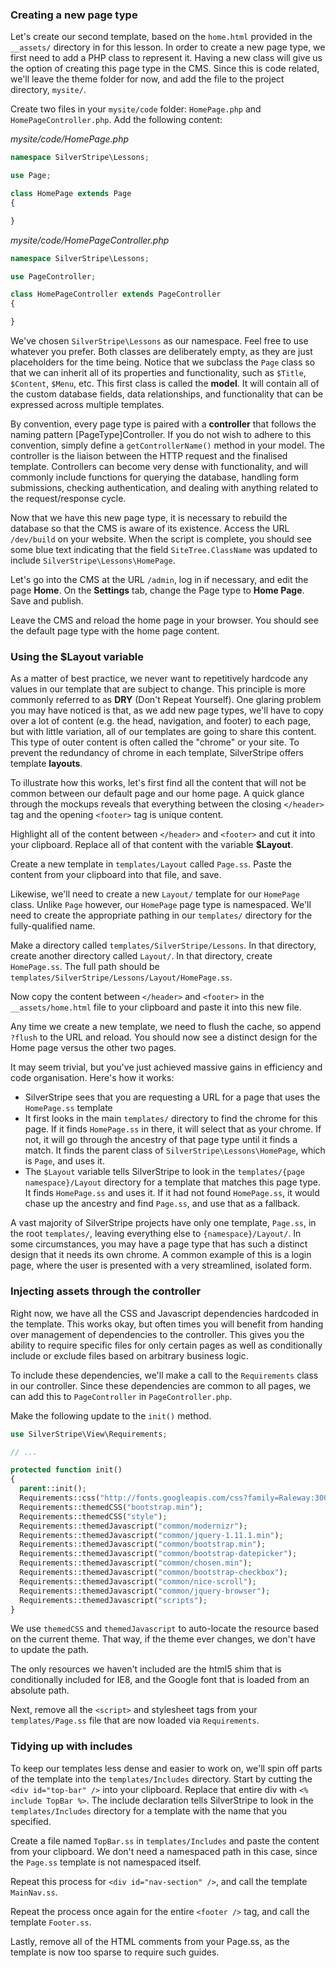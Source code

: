 ### Creating a new page type

Let's create our second template, based on the `home.html` provided in the `__assets/` directory in for this lesson. In order to create a new page type, we first need to add a PHP class to represent it. Having a new class will give us the option of creating this page type in the CMS. Since this is code related, we'll leave the theme folder for now, and add the file to the project directory, `mysite/`.

Create two files in your `mysite/code` folder: `HomePage.php` and `HomePageController.php`. Add the following content:

*mysite/code/HomePage.php*
```php
namespace SilverStripe\Lessons;

use Page;    

class HomePage extends Page 
{

}
```

*mysite/code/HomePageController.php*
```php
namespace SilverStripe\Lessons;

use PageController;    

class HomePageController extends PageController 
{

}
```


We've chosen `SilverStripe\Lessons` as our namespace. Feel free to use whatever you prefer. Both classes are deliberately empty, as they are just placeholders for the time being. Notice that we subclass the `Page` class so that we can inherit all of its properties and functionality, such as `$Title`, `$Content`, `$Menu`, etc. This first class is called the **model**. It will contain all of the custom database fields, data relationships, and functionality that can be expressed across multiple templates.

By convention, every page type is paired with a **controller** that follows the naming pattern [PageType]Controller. If you do not wish to adhere to this convention, simply define a `getControllerName()` method in your model. The controller is the liaison between the HTTP request and the finalised template. Controllers can become very dense with functionality, and will commonly include functions for querying the database, handling form submissions, checking authentication, and dealing with anything related to the request/response cycle.

Now that we have this new page type, it is necessary to rebuild the database so that the CMS is aware of its existence. Access the URL `/dev/build` on your website. When the script is complete, you should see some blue text indicating that the field `SiteTree.ClassName` was updated to include `SilverStripe\Lessons\HomePage`.

Let's go into the CMS at the URL `/admin`, log in if necessary, and edit the page **Home**. On the **Settings** tab, change the Page type to **Home Page**. Save and publish.

Leave the CMS and reload the home page in your browser. You should see the default page type with the home page content.

### Using the $Layout variable

As a matter of best practice, we never want to repetitively hardcode any values in our template that are subject to change. This principle is more commonly referred to as **DRY** (Don't Repeat Yourself). One glaring problem you may have noticed is that, as we add new page types, we'll have to copy over a lot of content (e.g. the head, navigation, and footer) to each page, but with little variation, all of our templates are going to share this content. This type of outer content is often called the "chrome" or your site. To prevent the redundancy of chrome in each template, SilverStripe offers template **layouts**.

To illustrate how this works, let's first find all the content that will not be common between our default page and our home page. A quick glance through the mockups reveals that everything between the closing `</header>` tag and the opening `<footer>` tag is unique content.

Highlight all of the content between `</header>` and `<footer>` and cut it into your clipboard. Replace all of that content with the variable **$Layout**.

Create a new template in `templates/Layout` called `Page.ss`. Paste the content from your clipboard into that file, and save.

Likewise, we'll need to create a new `Layout/` template for our `HomePage` class. Unlike `Page` however, our `HomePage` page type is namespaced. We'll need to create the appropriate pathing in our `templates/` directory for the fully-qualified name.

Make a directory called `templates/SilverStripe/Lessons`. In that directory, create another directory called `Layout/`. In that directory, create `HomePage.ss`. The full path should be `templates/SilverStripe/Lessons/Layout/HomePage.ss`.

Now copy the content between `</header>` and `<footer>` in the `__assets/home.html` file to your clipboard and paste it into this new file.

Any time we create a new template, we need to flush the cache, so append `?flush` to the URL and reload. You should now see a distinct design for the Home page versus the other two pages.

It may seem trivial, but you've just achieved massive gains in efficiency and code organisation. Here's how it works:

*   SilverStripe sees that you are requesting a URL for a page that uses the `HomePage.ss` template
*   It first looks in the main `templates/` directory to find the chrome for this page. If it finds `HomePage.ss` in there, it will select that as your chrome. If not, it will go through the ancestry of that page type until it finds a match. It finds the parent class of `SilverStripe\Lessons\HomePage`, which is `Page`, and uses it.
*   The `$Layout` variable tells SilverStripe to look in the `templates/{page namespace}/Layout` directory for a template that matches this page type. It finds `HomePage.ss` and uses it. If it had not found `HomePage.ss`, it would chase up the ancestry and find `Page.ss`, and use that as a fallback.

A vast majority of SilverStripe projects have only one template, `Page.ss`, in the root `templates/`, leaving everything else to `{namespace}/Layout/`. In some circumstances, you may have a page type that has such a distinct design that it needs its own chrome. A common example of this is a login page, where the user is presented with a very streamlined, isolated form.

### Injecting assets through the controller

Right now, we have all the CSS and Javascript dependencies hardcoded in the template. This works okay, but often times you will benefit from handing over management of dependencies to the controller. This gives you the ability to require specific files for only certain pages as well as conditionally include or exclude files based on arbitrary business logic.

To include these dependencies, we'll make a call to the `Requirements` class in our controller. Since these dependencies are common to all pages, we can add this to `PageController` in `PageController.php`.

Make the following update to the `init()` method.

```php
use SilverStripe\View\Requirements;

// ...

protected function init()
{
  parent::init();
  Requirements::css("http://fonts.googleapis.com/css?family=Raleway:300,500,900%7COpen+Sans:400,700,400italic");
  Requirements::themedCSS("bootstrap.min");
  Requirements::themedCSS("style");
  Requirements::themedJavascript("common/modernizr");
  Requirements::themedJavascript("common/jquery-1.11.1.min");
  Requirements::themedJavascript("common/bootstrap.min");
  Requirements::themedJavascript("common/bootstrap-datepicker");
  Requirements::themedJavascript("common/chosen.min");
  Requirements::themedJavascript("common/bootstrap-checkbox");
  Requirements::themedJavascript("common/nice-scroll");
  Requirements::themedJavascript("common/jquery-browser");
  Requirements::themedJavascript("scripts");
}
```

We use `themedCSS` and `themedJavascript` to auto-locate the resource based on the current theme. That way, if the theme ever changes, we don't have to update the path.

The only resources we haven't included are the html5 shim that is conditionally included for IE8, and the Google font that is loaded from an absolute path.

Next, remove all the `<script>` and stylesheet tags from your `templates/Page.ss` file that are now loaded via `Requirements`.

### Tidying up with includes

To keep our templates less dense and easier to work on, we'll spin off parts of the template into the `templates/Includes` directory. Start by cutting the `<div id="top-bar" />` into your clipboard. Replace that entire div with `<% include TopBar %>`. The include declaration tells SilverStripe to look in the `templates/Includes` directory for a template with the name that you specified. 

Create a file named `TopBar.ss` in `templates/Includes` and paste the content from your clipboard. We don't need a namespaced path in this case, since the `Page.ss` template is not namespaced itself.

Repeat this process for `<div id="nav-section" />`, and call the template `MainNav.ss`.

Repeat the process once again for the entire `<footer />` tag, and call the template `Footer.ss`.

Lastly, remove all of the HTML comments from your Page.ss, as the template is now too sparse to require such guides.
